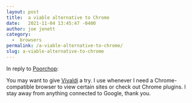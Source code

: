 ```yaml
---
layout: post
title:  a viable alternative to Chrome
date:   2021-11-04 13:45:47 -0400
author: joe jenett
category:
  -  browsers
permalink: /a-viable-alternative-to-chrome/
slug: a-viable-alternative-to-chrome
---
```

<p>In reply to <a href="https://www.unseensounds.com/notes/2021/11/03/firefox-pocket.html" title="">Poorchop</a>:</p>
<p>You may want to give <a href="https://vivaldi.com/" title="">Vivaldi</a> a try. I use whenever I need a Chrome-compatible browser to view certain sites or check out Chrome plugins. I stay away from anything connected to Google, thank you. 